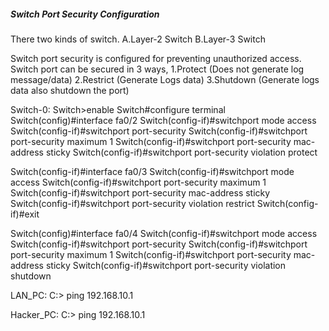 ##### Switch Port Security Configuration
There two kinds of switch.
A.Layer-2 Switch
B.Layer-3 Switch

Switch port security is configured for preventing unauthorized access. Switch port can be secured in 3 ways, 
1.Protect (Does not generate log message/data)
2.Restrict (Generate Logs data) 
3.Shutdown (Generate logs data also shutdown the port)

Switch-0:
Switch>enable
Switch#configure terminal
Switch(config)#interface fa0/2
Switch(config-if)#switchport mode access
Switch(config-if)#switchport port-security
Switch(config-if)#switchport port-security maximum 1
Switch(config-if)#switchport port-security mac-address sticky 
Switch(config-if)#switchport port-security violation protect 

Switch(config-if)#interface fa0/3
Switch(config-if)#switchport mode access
Switch(config-if)#switchport port-security maximum 1
Switch(config-if)#switchport port-security mac-address sticky 
Switch(config-if)#switchport port-security violation restrict 
Switch(config-if)#exit

Switch(config)#interface fa0/4
Switch(config-if)#switchport mode access
Switch(config-if)#switchport port-security
Switch(config-if)#switchport port-security maximum 1
Switch(config-if)#switchport port-security mac-address sticky
Switch(config-if)#switchport port-security violation shutdown

LAN_PC:
C:\> ping 192.168.10.1

Hacker_PC:
C:\> ping 192.168.10.1